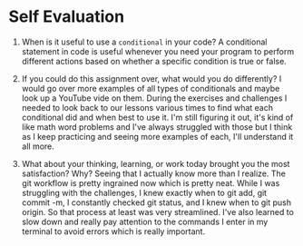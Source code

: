 # Self Evaluation

1. When is it useful to use a `conditional` in your code?
A conditional statement in code is useful whenever you need your program to perform different actions based on whether a specific condition is true or false.

1. If you could do this assignment over, what would you do differently?
I would go over more examples of all types of conditionals and maybe look up a YouTube vide on them. During the exercises and challenges I needed to look back to our lessons various times to find what each conditional did and when best to use it. I'm still figuring it out, it's kind of like math word problems and I've always struggled with those but I think as I keep practicing and seeing more examples of each, I'll understand it all more. 

1. What about your thinking, learning, or work today brought you the most satisfaction? Why?
Seeing that I actually know more than I realize. The git workflow is pretty ingrained now which is pretty neat. While I was struggling with the challenges, I knew exactly when to git add, git commit -m, I constantly checked git status, and I knew when to git push origin. So that process at least was very streamlined. I've also learned to slow down and really pay attention to the commands I enter in my terminal to avoid errors which is really important. 
